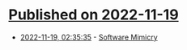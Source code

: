 # [Published on 2022-11-19](index.md)

* [2022-11-19, 02:35:35](https://news.ycombinator.com/item?id=33666188) - [Software Mimicry](https://www.hillelwayne.com/post/software-mimicry/)
